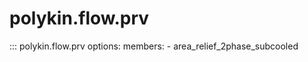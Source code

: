 # polykin.flow.prv

::: polykin.flow.prv
    options:
        members:
            - area_relief_2phase_subcooled
